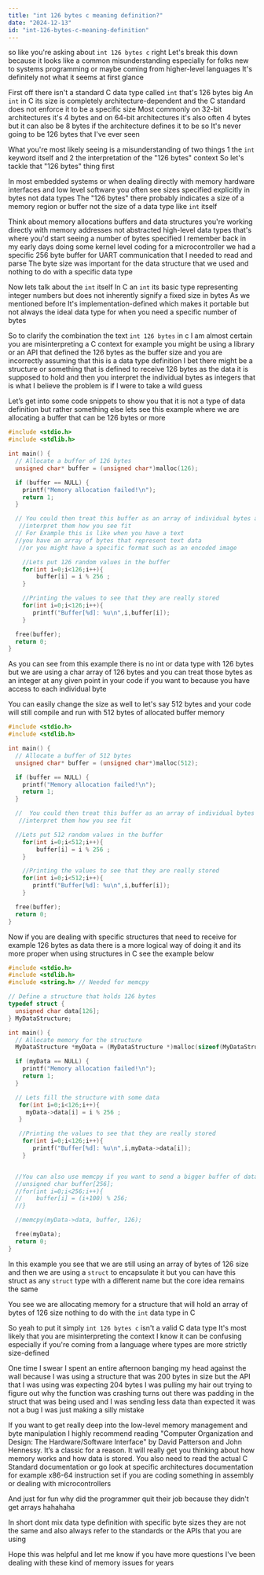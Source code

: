 ```yaml
---
title: "int 126 bytes c meaning definition?"
date: "2024-12-13"
id: "int-126-bytes-c-meaning-definition"
---
```


 so like you're asking about `int 126 bytes c` right Let's break this down because it looks like a common misunderstanding especially for folks new to systems programming or maybe coming from higher-level languages It's definitely not what it seems at first glance

First off there isn't a standard C data type called `int` that's 126 bytes big An `int` in C its size is completely architecture-dependent and the C standard does not enforce it to be a specific size Most commonly on 32-bit architectures it's 4 bytes and on 64-bit architectures it's also often 4 bytes but it can also be 8 bytes if the architecture defines it to be so It's never going to be 126 bytes that I've ever seen

What you're most likely seeing is a misunderstanding of two things 1 the `int` keyword itself and 2 the interpretation of the "126 bytes" context So let's tackle that "126 bytes" thing first

In most embedded systems or when dealing directly with memory hardware interfaces and low level software you often see sizes specified explicitly in bytes not data types The "126 bytes" there probably indicates a size of a memory region or buffer not the size of a data type like `int` itself

Think about memory allocations buffers and data structures you're working directly with memory addresses not abstracted high-level data types that's where you'd start seeing a number of bytes specified I remember back in my early days doing some kernel level coding for a microcontroller we had a specific 256 byte buffer for UART communication that I needed to read and parse The byte size was important for the data structure that we used and nothing to do with a specific data type

Now lets talk about the `int` itself In C an `int` its basic type representing integer numbers but does not inherently signify a fixed size in bytes As we mentioned before It's implementation-defined which makes it portable but not always the ideal data type for when you need a specific number of bytes

So to clarify the combination the text `int 126 bytes` in c I am almost certain you are misinterpreting a C context for example you might be using a library or an API that defined the 126 bytes as the buffer size and you are incorrectly assuming that this is a data type definition I bet there might be a structure or something that is defined to receive 126 bytes as the data it is supposed to hold and then you interpret the individual bytes as integers that is what I believe the problem is if I were to take a wild guess

Let’s get into some code snippets to show you that it is not a type of data definition but rather something else lets see this example where we are allocating a buffer that can be 126 bytes or more

```c
#include <stdio.h>
#include <stdlib.h>

int main() {
  // Allocate a buffer of 126 bytes
  unsigned char* buffer = (unsigned char*)malloc(126);

  if (buffer == NULL) {
    printf("Memory allocation failed!\n");
    return 1;
  }

  // You could then treat this buffer as an array of individual bytes and
   //interpret them how you see fit
  // For Example this is like when you have a text
  //you have an array of bytes that represent text data
   //or you might have a specific format such as an encoded image

    //Lets put 126 random values in the buffer
    for(int i=0;i<126;i++){
        buffer[i] = i % 256 ;
    }

    //Printing the values to see that they are really stored
    for(int i=0;i<126;i++){
       printf("Buffer[%d]: %u\n",i,buffer[i]);
    }

  free(buffer);
  return 0;
}
```

As you can see from this example there is no int or data type with 126 bytes but we are using a char array of 126 bytes and you can treat those bytes as an integer at any given point in your code if you want to because you have access to each individual byte

You can easily change the size as well to let's say 512 bytes and your code will still compile and run with 512 bytes of allocated buffer memory

```c
#include <stdio.h>
#include <stdlib.h>

int main() {
  // Allocate a buffer of 512 bytes
  unsigned char* buffer = (unsigned char*)malloc(512);

  if (buffer == NULL) {
    printf("Memory allocation failed!\n");
    return 1;
  }

  //  You could then treat this buffer as an array of individual bytes and
   //interpret them how you see fit

  //Lets put 512 random values in the buffer
    for(int i=0;i<512;i++){
        buffer[i] = i % 256 ;
    }

    //Printing the values to see that they are really stored
    for(int i=0;i<512;i++){
       printf("Buffer[%d]: %u\n",i,buffer[i]);
    }

  free(buffer);
  return 0;
}
```

Now if you are dealing with specific structures that need to receive for example 126 bytes as data there is a more logical way of doing it and its more proper when using structures in C see the example below

```c
#include <stdio.h>
#include <stdlib.h>
#include <string.h> // Needed for memcpy

// Define a structure that holds 126 bytes
typedef struct {
  unsigned char data[126];
} MyDataStructure;

int main() {
  // Allocate memory for the structure
  MyDataStructure *myData = (MyDataStructure *)malloc(sizeof(MyDataStructure));

  if (myData == NULL) {
    printf("Memory allocation failed!\n");
    return 1;
  }

  // Lets fill the structure with some data
   for(int i=0;i<126;i++){
     myData->data[i] = i % 256 ;
   }

   //Printing the values to see that they are really stored
    for(int i=0;i<126;i++){
       printf("Buffer[%d]: %u\n",i,myData->data[i]);
    }


  //You can also use memcpy if you want to send a bigger buffer of data
  //unsigned char buffer[256];
  //for(int i=0;i<256;i++){
  //    buffer[i] = (i+100) % 256;
  //}

  //memcpy(myData->data, buffer, 126);

  free(myData);
  return 0;
}
```

In this example you see that we are still using an array of bytes of 126 size and then we are using a `struct` to encapsulate it but you can have this struct as any `struct` type with a different name but the core idea remains the same

You see we are allocating memory for a structure that will hold an array of bytes of 126 size nothing to do with the `int` data type in C

So yeah to put it simply `int 126 bytes c` isn't a valid C data type It's most likely that you are misinterpreting the context I know it can be confusing especially if you're coming from a language where types are more strictly size-defined

One time I swear I spent an entire afternoon banging my head against the wall because I was using a structure that was 200 bytes in size but the API that I was using was expecting 204 bytes I was pulling my hair out trying to figure out why the function was crashing turns out there was padding in the struct that was being used and I was sending less data than expected it was not a bug I was just making a silly mistake

If you want to get really deep into the low-level memory management and byte manipulation I highly recommend reading "Computer Organization and Design: The Hardware/Software Interface" by David Patterson and John Hennessy. It’s a classic for a reason. It will really get you thinking about how memory works and how data is stored. You also need to read the actual C Standard documentation or go look at specific architectures documentation for example x86-64 instruction set if you are coding something in assembly or dealing with microcontrollers

And just for fun why did the programmer quit their job because they didn't get arrays hahahaha

In short dont mix data type definition with specific byte sizes they are not the same and also always refer to the standards or the APIs that you are using

Hope this was helpful and let me know if you have more questions I've been dealing with these kind of memory issues for years

